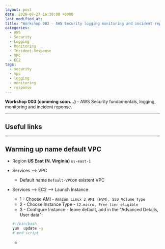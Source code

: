 ```yaml
---
layout: post
date: 2020-07-27 16:30:00 +0000
last_modified_at: 
title: "Workshop 003 - AWS Security logging monitoring and incident reponse"
categories:
  - AWS
  - Security
  - Logging
  - Monitoring
  - Incident-Response
  - VPC
  - EC2
tags:
  - security
  - vpc
  - logging
  - monitoring
  - response
---
```


**Workshop 003 (comming soon...)** - AWS Security fundamentals, logging, monitoring and incident reponse.

---

## Useful links



---

## Warming up name default VPC

* Region **US East (N. Virginia)** `us-east-1`

* Services --> VPC
  * Default name `Default-VPC`on existent VPC

* Services --> EC2 --> Launch Instance
  * 1 - Choose AMI - `Amazon Linux 2 AMI (HVM), SSD Volume Type`
  * 2 - Choose Instance Type - `t2.micro, Free tier eligible`
  * 3 - Configure Instance - leave default, add in the "Advanced Details, User data":
  ```bash
  #!/bin/bash
  yum  update -y
  # end script
  ```
  * 






